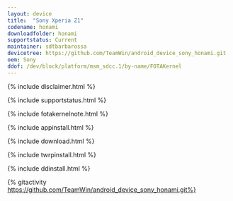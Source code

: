 ```yaml
---
layout: device
title:  "Sony Xperia Z1"
codename: honami
downloadfolder: honami
supportstatus: Current
maintainer: sdtbarbarossa
devicetree: https://github.com/TeamWin/android_device_sony_honami.git
oem: Sony
ddof: /dev/block/platform/msm_sdcc.1/by-name/FOTAKernel
---
```


{% include disclaimer.html %}

{% include supportstatus.html %}

{% include fotakernelnote.html %}

{% include appinstall.html %}

{% include download.html %}

{% include twrpinstall.html %}

{% include ddinstall.html %}

{% gitactivity https://github.com/TeamWin/android_device_sony_honami.git%}
